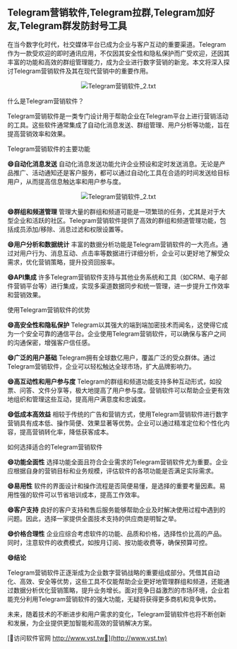 ## **Telegram营销软件,Telegram拉群,Telegram加好友,Telegram群发防封号工具**

在当今数字化时代，社交媒体平台已成为企业与客户互动的重要渠道。Telegram作为一款受欢迎的即时通讯应用，不仅因其安全性和隐私保护而广受欢迎，还因其丰富的功能和高效的群组管理能力，成为企业进行数字营销的新宠。本文将深入探讨Telegram营销软件及其在现代营销中的重要作用。

 <center><img src="https://vst.tw/MP4/tuiguang/png/2.png" alt="Telegram营销软件_2.txt"></center>

什么是Telegram营销软件？

Telegram营销软件是一类专门设计用于帮助企业在Telegram平台上进行营销活动的工具。这些软件通常集成了自动化消息发送、群组管理、用户分析等功能，旨在提高营销效率和效果。

Telegram营销软件的主要功能

**😄自动化消息发送**
自动化消息发送功能允许企业预设和定时发送消息。无论是产品推广、活动通知还是客户服务，都可以通过自动化工具在合适的时间发送给目标用户，从而提高信息触达率和用户参与度。

 <center><img src="https://vst.tw/MP4/tuiguang/png/6.png" alt="Telegram营销软件_2.txt"></center>

**😄群组和频道管理**
管理大量的群组和频道可能是一项繁琐的任务，尤其是对于大型企业和活跃的社区。Telegram营销软件提供了高效的群组和频道管理功能，包括成员添加/移除、消息过滤和权限设置等。

**😄用户分析和数据统计**
丰富的数据分析功能是Telegram营销软件的一大亮点。通过对用户行为、消息互动、点击率等数据进行详细分析，企业可以更好地了解受众需求，优化营销策略，提升投资回报率。

**😄API集成**
许多Telegram营销软件支持与其他业务系统和工具（如CRM、电子邮件营销平台等）进行集成，实现多渠道数据同步和统一管理，进一步提升工作效率和营销效果。

使用Telegram营销软件的优势

**😄高安全性和隐私保护**
Telegram以其强大的端到端加密技术而闻名，这使得它成为一个安全可靠的通信平台。企业使用Telegram营销软件，可以确保与客户之间的沟通保密，增强客户信任感。

**😄广泛的用户基础**
Telegram拥有全球数亿用户，覆盖广泛的受众群体。通过Telegram营销软件，企业可以轻松触达全球市场，扩大品牌影响力。

**😄高互动性和用户参与度**
Telegram的群组和频道功能支持多种互动形式，如投票、问答、文件分享等，极大地提高了用户参与度。营销软件可以帮助企业更有效地组织和管理这些互动，提高用户满意度和忠诚度。

**😄低成本高效益**
相较于传统的广告和营销方式，使用Telegram营销软件进行数字营销具有成本低、操作简便、效果显著等优势。企业可以通过精准定位和个性化内容，提高营销转化率，降低获客成本。

如何选择适合的Telegram营销软件

**😄功能全面性**
选择功能全面且符合企业需求的Telegram营销软件尤为重要。企业应根据自身的营销目标和业务规模，评估软件的各项功能是否满足实际需求。

**😄易用性**
软件的界面设计和操作流程是否简便易懂，是选择的重要考量因素。易用性强的软件可以节省培训成本，提高工作效率。

**😄客户支持**
良好的客户支持和售后服务能够帮助企业及时解决使用过程中遇到的问题。因此，选择一家提供全面技术支持的供应商是明智之举。

**😄价格合理性**
企业应综合考虑软件的功能、品质和价格，选择性价比高的产品。同时，注意软件的收费模式，如按月订阅、按功能收费等，确保预算可控。

**😄结论**

Telegram营销软件正逐渐成为企业数字营销战略的重要组成部分。凭借其自动化、高效、安全等优势，这些工具不仅能帮助企业更好地管理群组和频道，还能通过数据分析优化营销策略，提升业务增长。面对竞争日益激烈的市场环境，企业若能充分利用Telegram营销软件的强大功能，无疑将获得更多商机和竞争优势。

未来，随着技术的不断进步和用户需求的变化，Telegram营销软件也将不断创新和发展，为企业提供更加智能和高效的营销解决方案。


[👻访问软件官网 http://www.vst.tw👻](http://www.vst.tw)
